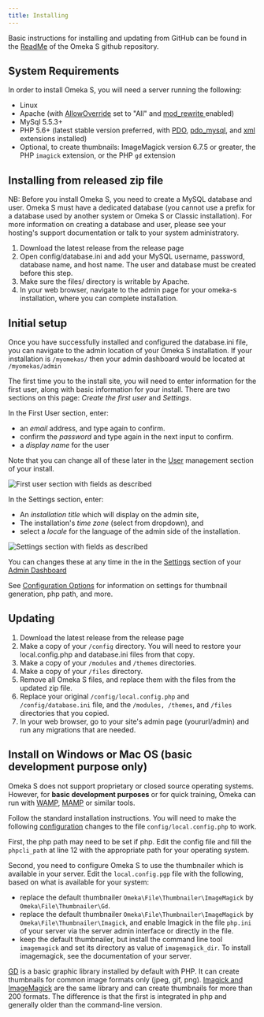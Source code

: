 ```yaml
---
title: Installing
---
```


Basic instructions for installing and updating from GitHub can be found in the [ReadMe](https://github.com/omeka/omeka-s/blob/develop/README.md) of the Omeka S github repository.

## System Requirements
In order to install Omeka S, you will need a server running the following: 

- Linux
- Apache (with [AllowOverride](https://httpd.apache.org/docs/2.4/mod/core.html#allowoverride) set to "All" and [mod_rewrite ](http://httpd.apache.org/docs/current/mod/mod_rewrite.html) enabled)
- MySql 5.5.3+
- PHP 5.6+ (latest stable version preferred, with [PDO](http://php.net/manual/en/intro.pdo.php), [pdo_mysql](http://php.net/manual/en/ref.pdo-mysql.php), and [xml](http://php.net/manual/en/intro.xml.php) extensions installed)
- Optional, to create thumbnails: ImageMagick version 6.7.5 or greater, the PHP `imagick` extension, or the PHP `gd` extension

## Installing from released zip file
NB: Before you install Omeka S, you need to create a MySQL database and user. Omeka S must have a dedicated database (you cannot use a prefix for a database used by another system or Omeka S or Classic installation). For more information on creating a database and user, please see your hosting's support documentation or talk to your system administratory.

1. Download the latest release from the release page
1. Open config/database.ini and add your MySQL username, password, database name, and host name. The user and database must be created before this step.
1. Make sure the files/ directory is writable by Apache.
1. In your web browser, navigate to the admin page for your omeka-s installation, where you can complete installation.

## Initial setup
Once you have successfully installed and configured the database.ini file, you can navigate to the admin location of your Omeka S installation. If your installation is `/myomekas/` then your admin dashboard would be located at `/myomekas/admin`

The first time you to the install site, you will need to enter information for the first user, along with basic information for your install. There are two sections on this page: *Create the first user* and *Settings*. 

In the First User section, enter:

- an *email* address, and type again to confirm.
- confirm the *password* and type again in the next input to confirm.
- a *display name* for the user

Note that you can change all of these later in the [User](/admin/users.md) management section of your install.

![First user section with fields as described](/files/installOmekaS1.png)

In the Settings section, enter:

- An *installation title* which will display on the admin site,
- The installation's *time zone* (select from dropdown), and
- select a *locale* for the language of the admin side of the installation.

![Settings section with fields as described](/files/installOmekaS2.png)

You can changes these at any time in the in the [Settings](/admin/settings.md) section of your [Admin Dashboard](/admin-dashboard.md)

See [Configuration Options](configuration) for information on settings for thumbnail generation, php path, and more.

## Updating
1. Download the latest release from the release page
1. Make a copy of your `/config` directory. You will need to restore your local.config.php and database.ini files from that copy.
1. Make a copy of your `/modules` and `/themes` directories.
1. Make a copy of your `/files` directory.
1. Remove all Omeka S files, and replace them with the files from the updated zip file.
1. Replace your original `/config/local.config.php` and `/config/database.ini` file, and the `/modules, /themes`, and `/files` directories that you copied.
1. In your web browser, go to your site's admin page (yoururl/admin) and run any migrations that are needed.

## Install on Windows or Mac OS (basic development purpose only)
Omeka S does not support proprietary or closed source operating systems. However, for **basic development purposes** or for quick training, Omeka can run with [WAMP](http://www.wampserver.com), [MAMP](https://www.mamp.info) or similar tools.

Follow the standard installation instructions. You will need to make the following [configuration](../configuration/) changes to the file `config/local.config.php` to work.

First, the php path may need to be set if php. Edit the config file and fill the `phpcli_path` at line 12 with the appropriate path for your operating system.

Second, you need to configure Omeka S to use the thumbnailer which is available in your server. Edit the `local.config.pgp` file with the following, based on what is available for your system:

- replace the default thumbnailer `Omeka\File\Thumbnailer\ImageMagick` by `Omeka\File\Thumbnailer\Gd`.
- replace the default thumbnailer `Omeka\File\Thumbnailer\ImageMagick` by `Omeka\File\Thumbnailer\Imagick`, and enable Imagick in the file `php.ini` of your server via the server admin interface or directly in the file.
- keep the default thumbnailer, but install the command line tool `imagemagick` and set its directory as value of `imagemagick_dir`. To install imagemagick, see the documentation of your server.

[GD](https://secure.php.net/manual/en/intro.image.php) is a basic graphic library installed by default with PHP. It can create thumbnails for common image formats only (jpeg, gif, png). [Imagick and ImageMagick](https://www.imagemagick.org) are the same library and can create thumbnails for more than 200 formats. The difference is that the first is integrated in php and generally older than the command-line version.

